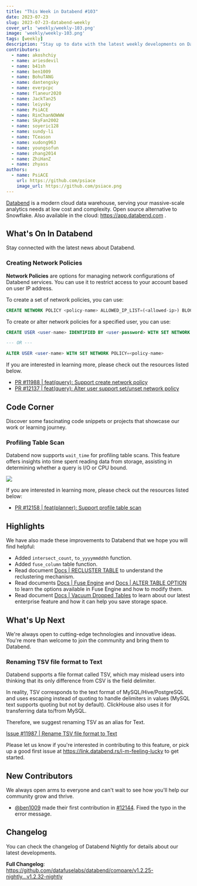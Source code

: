 ```yaml
---
title: "This Week in Databend #103"
date: 2023-07-23
slug: 2023-07-23-databend-weekly
cover_url: 'weekly/weekly-103.png'
image: 'weekly/weekly-103.png'
tags: [weekly]
description: "Stay up to date with the latest weekly developments on Databend!"
contributors:
  - name: akoshchiy
  - name: ariesdevil
  - name: b41sh
  - name: ben1009
  - name: BohuTANG
  - name: dantengsky
  - name: everpcpc
  - name: flaneur2020
  - name: JackTan25
  - name: leiysky
  - name: PsiACE
  - name: RinChanNOWWW
  - name: SkyFan2002
  - name: soyeric128
  - name: sundy-li
  - name: TCeason
  - name: xudong963
  - name: youngsofun
  - name: zhang2014
  - name: ZhiHanZ
  - name: zhyass
authors:
  - name: PsiACE
    url: https://github.com/psiace
    image_url: https://github.com/psiace.png
---
```


[Databend](https://github.com/datafuselabs/databend) is a modern cloud data warehouse, serving your massive-scale analytics needs at low cost and complexity. Open source alternative to Snowflake. Also available in the cloud: <https://app.databend.com> .

## What's On In Databend

Stay connected with the latest news about Databend.

### Creating Network Policies

**Network Policies** are options for managing network configurations of Databend services. You can use it to restrict access to your account based on user IP address.

To create a set of network policies, you can use:

```SQL
CREATE NETWORK POLICY <policy-name> ALLOWED_IP_LIST=(<allowed-ip>) BLOCKED_IP_LIST=(<blocked-ip>) COMMENT=<policy-comment>
```

To create or alter network policies for a specified user, you can use:

```SQL
CREATE USER <user-name> IDENTIFIED BY <user-password> WITH SET NETWORK POLICY=<policy-name>

--- OR ---

ALTER USER <user-name> WITH SET NETWORK POLICY=<policy-name>
```

If you are interested in learning more, please check out the resources listed below.

- [PR #11988 | feat(query): Support create network policy](https://github.com/datafuselabs/databend/pull/11988)
- [PR #12137 | feat(query): Alter user support set/unset network policy](https://github.com/datafuselabs/databend/pull/12137)

## Code Corner

Discover some fascinating code snippets or projects that showcase our work or learning journey.

### Profiling Table Scan

Databend now supports `wait_time` for profiling table scans. This feature offers insights into time spent reading data from storage, assisting in determining whether a query is I/O or CPU bound.

![](/img/blog/profiling-table-scan.jpg)

If you are interested in learning more, please check out the resources listed below:

- [PR #12158 | feat(planner): Support profile table scan](https://github.com/datafuselabs/databend/pull/12158)

## Highlights

We have also made these improvements to Databend that we hope you will find helpful:

- Added `intersect_count`, `to_yyyymmddhh` function.
- Added `fuse_column` table function.
- Read document [Docs | RECLUSTER TABLE](https://databend.rs/doc/sql-commands/ddl/clusterkey/dml-recluster-table) to understand the reclustering mechanism.
- Read documents [Docs | Fuse Engine](https://databend.rs/doc/sql-reference/table-engines/fuse#options) and [Docs | ALTER TABLE OPTION](https://databend.rs/doc/sql-commands/ddl/table/alter-table-option) to learn the options available in Fuse Engine and how to modify them.
- Read document [Docs | Vacuum Dropped Tables](https://databend.rs/doc/sql-commands/ddl/table/vacuum-drop-table) to learn about our latest enterprise feature and how it can help you save storage space.

## What's Up Next

We're always open to cutting-edge technologies and innovative ideas. You're more than welcome to join the community and bring them to Databend.

### Renaming TSV file format to Text

Databend supports a file format called TSV, which may mislead users into thinking that its only difference from CSV is the field delimiter.

In reality, TSV corresponds to the text format of MySQL/Hive/PostgreSQL and uses escaping instead of quoting to handle delimiters in values (MySQL text supports quoting but not by default). ClickHouse also uses it for transferring data to/from MySQL.

Therefore, we suggest renaming TSV as an alias for Text.

[Issue #11987 | Rename TSV file format to Text](https://github.com/datafuselabs/databend/issues/11987)

Please let us know if you're interested in contributing to this feature, or pick up a good first issue at <https://link.databend.rs/i-m-feeling-lucky> to get started.

## New Contributors

We always open arms to everyone and can't wait to see how you'll help our community grow and thrive.

* [@ben1009](https://github.com/ben1009) made their first contribution in [#12144](https://github.com/datafuselabs/databend/pull/12144). Fixed the typo in the error message.

## Changelog

You can check the changelog of Databend Nightly for details about our latest developments.

**Full Changelog**: <https://github.com/datafuselabs/databend/compare/v1.2.25-nightly...v1.2.32-nightly>
